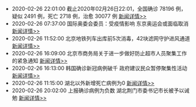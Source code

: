 - 2020-02-26 22:01:00  截止2020年02月26日22:01，全国确诊 78196 例，疑似 2491 例，死亡 2718 例，治愈 30077 例  [新闻详情>>](https://github.com/AlbertGithubHome/ChineseVictory/blob/master/PneumoniaMap/20200226220100.jpg)
- 2020-02-26 07:37:00  国际奥委会委员：受疫情影响 东京奥运会或面临取消  [新闻详情>>](http://news.sina.com.cn/o/2020-02-26/doc-iimxyqvz5831658.shtml)
- 2020-02-26 11:52:00  北京地铁列车出库前5次消毒，42块滤网守护进风通道  [新闻详情>>](http://news.sina.com.cn/c/2020-02-26/doc-iimxyqvz5900965.shtml)
- 2020-02-26 16:09:00  北京市商务局关于进一步做好防止超市人员聚集工作的紧急通知  [新闻详情>>](http://news.sina.com.cn/c/2020-02-26/doc-iimxxstf4553109.shtml)
- 2020-02-26 16:13:00  韩国确诊新冠病例破千 政府建议民众暂停聚集性活动  [新闻详情>>](https://tech.sina.com.cn/roll/2020-02-26/doc-iimxxstf4536007.shtml)
- 2020-02-26 11:15:00  湖北以外新增死亡病例为0  [新闻详情>>](http://news.sina.com.cn/c/2020-02-26/doc-iimxxstf4450349.shtml)
- 2020-02-26 20:02:00  上报确诊病例为负数 湖北荆门市委书记市长被予以诫勉  [新闻详情>>](http://finance.sina.com.cn/china/gncj/2020-02-26/doc-iimxxstf4596547.shtml)
